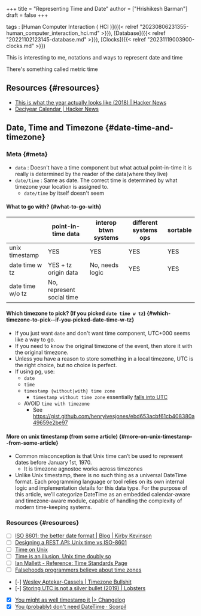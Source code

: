 +++
title = "Representing Time and Date"
author = ["Hrishikesh Barman"]
draft = false
+++

tags
: [Human Computer Interaction ( HCI )]({{< relref "20230806231355-human_computer_interaction_hci.md" >}}), [Database]({{< relref "20221102123145-database.md" >}}), [Clocks]({{< relref "20231119003900-clocks.md" >}})


This is interesting to me, notations and ways to represent date and time

There's something called metric time


## Resources {#resources}

-   [This is what the year actually looks like (2018) | Hacker News](https://news.ycombinator.com/item?id=37926239)
-   [Deciyear Calendar | Hacker News](https://news.ycombinator.com/item?id=38639415)


## Date, Time and Timezone {#date-time-and-timezone}


### Meta {#meta}

-   `data` : Doesn't have a time component but what actual point-in-time it is really is determined by the reader of the data(where they live)
-   `date/time` : Same as date. The correct time is determined by what timezone your location is assigned to.
    -   `date/time` by itself doesn't seem


#### What to go with? {#what-to-go-with}

|                  | point-in-time data        | interop btwn systems | different systems ops | sortable |
|------------------|---------------------------|----------------------|-----------------------|----------|
| unix timestamp   | YES                       | YES                  | YES                   | YES      |
| date time w tz   | YES + tz origin data      | No, needs logic      | YES                   | YES      |
| date time w/o tz | No, represent social time |                      |                       |          |


#### Which timezone to pick? (If you picked `date time w tz`) {#which-timezone-to-pick--if-you-picked-date-time-w-tz}

-   If you just want `date` and don't want time component, UTC+000 seems like a way to go.
-   If you need to know the original timezone of the event, then store it with the original timezone.
-   Unless you have a reason to store something in a local timezone, UTC is the right choice, but no choice is perfect.
-   If using pg, use:
    -   `date`
    -   `time`
    -   `timestamp {without|with} time zone`
        -   `timestamp without time zone` essentially [falls into UTC](https://stackoverflow.com/questions/5876218/difference-between-timestamps-with-without-time-zone-in-postgresql)
    -   AVOID `time with timezone`
        -   See <https://gist.github.com/henryivesjones/ebd653acbf61cb408380a49659e2be97>


#### More on unix timestamp (from some article) {#more-on-unix-timestamp--from-some-article}

-   Common misconception is that Unix time can’t be used to represent dates before January 1st, 1970.
    -   It is timezone agnostoc works across timezones
-   Unlike Unix timestamp, there is no such thing as a universal DateTime format. Each programming language or tool relies on its own internal logic and implementation details for this data type. For the purpose of this article, we’ll categorize DateTime as an embedded calendar-aware and timezone-aware module, capable of handling the complexity of modern time-keeping systems.


### Resources {#resources}

-   [ ] [ISO 8601: the better date format | Blog | Kirby Kevinson](https://kirby.kevinson.org/blog/iso-8601-the-better-date-format/)
-   [ ] [Designing a REST API: Unix time vs ISO-8601](https://nickb.dev/blog/designing-a-rest-api-unix-time-vs-iso-8601/)
-   [ ] [Time on Unix](https://venam.nixers.net/blog/unix/2020/05/02/time-on-unix.html)
-   [ ] [Time is an illusion, Unix time doubly so](https://www.netmeister.org/blog/epoch.html)
-   [ ] [Ian Mallett - Reference: Time Standards Page](https://geometrian.com/programming/reference/timestds/index.php)
-   [ ] [Falsehoods programmers believe about time zones](https://www.zainrizvi.io/blog/falsehoods-programmers-believe-about-time-zones/)
-   [-] [Wesley Aptekar-Cassels | Timezone Bullshit](https://blog.wesleyac.com/posts/timezone-bullshit)
-   [-] [Storing UTC is not a silver bullet (2019) | Lobsters](https://lobste.rs/s/5suewc/storing_utc_is_not_silver_bullet_2019)
-   [X] [You might as well timestamp it |&gt; Changelog](https://changelog.com/posts/you-might-as-well-timestamp-it)
-   [X] [You (probably) don't need DateTime · Scorpil](https://scorpil.com/post/you-dont-need-datetime/)
